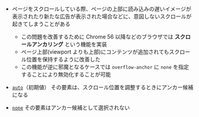 - ページをスクロールしている際、ページの上部に読み込みの遅いイメージが表示されたり新たな広告が表示された場合などに、意図しないスクロールが起きてしまうことがある
	- この問題を改善するために Chrome 56 以降などのブラウザでは **スクロールアンカリング** という機能を実装
	- ページ上部(viewport よりも上部)にコンテンツが追加されてもスクロール位置を保持するように改善した
	- この機能が逆に邪魔となるケースでは `overflow-anchor` に `none` を指定することにより無効化することが可能

- [`auto`](https://developer.mozilla.org/ja/docs/Web/CSS/overflow-anchor#auto)（初期値）
	その要素は、スクロール位置を調整するときにアンカー候補になる

- [`none`](https://developer.mozilla.org/ja/docs/Web/CSS/overflow-anchor#none)
	その要素はアンカー候補として選択されない